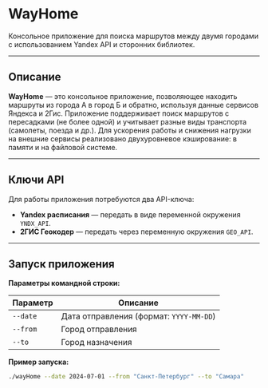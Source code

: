 # WayHome

Консольное приложение для поиска маршрутов между двумя городами с использованием Yandex API и сторонних библиотек.

---

## Описание

**WayHome** — это консольное приложение, позволяющее находить маршруты из города А в город Б и обратно, используя данные сервисов Яндекса и 2Гис. Приложение поддерживает поиск маршрутов с пересадками (не более одной) и учитывает разные виды транспорта (самолеты, поезда и др.). Для ускорения работы и снижения нагрузки на внешние сервисы реализовано двухуровневое кэширование: в памяти и на файловой системе.

---

## Ключи API

Для работы приложения потребуются два API-ключа:

- **Yandex расписания** — передать в виде переменной окружения `YNDX_API`.
- **2ГИС Геокодер** — передать через переменную окружения `GEO_API`.

---

## Запуск приложения

**Параметры командной строки:**

| Параметр   | Описание                                      |
|------------|-----------------------------------------------|
| `--date`   | Дата отправления (формат: `YYYY-MM-DD`)       |
| `--from`   | Город отправления                             |
| `--to`     | Город назначения                              |


**Пример запуска:**
```bash
./wayHome --date 2024-07-01 --from "Санкт-Петербург" --to "Самара"